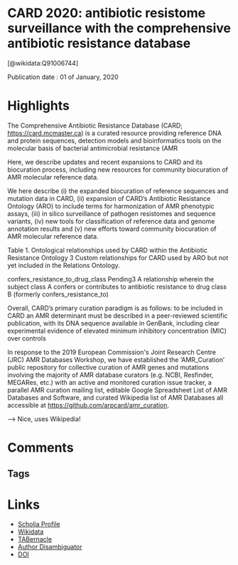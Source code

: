 
CARD 2020: antibiotic resistome surveillance with the comprehensive antibiotic resistance database
==================================================================================================
  
  [@wikidata:Q91006744]  
  
Publication date : 01 of January, 2020  

# Highlights



The Comprehensive Antibiotic Resistance Database (CARD; https://card.mcmaster.ca) is a curated resource providing reference DNA and protein sequences, detection models and bioinformatics tools on the molecular basis of bacterial antimicrobial resistance (AMR

Here, we describe updates and recent expansions to CARD and its biocuration process, including new resources for community biocuration of AMR molecular reference data.

We here describe (i) the expanded biocuration of reference sequences and mutation data in CARD, (ii) expansion of CARD’s Antibiotic Resistance Ontology (ARO) to include terms for harmonization of AMR phenotypic assays, (iii) in silico surveillance of pathogen resistomes and sequence variants, (iv) new tools for classification of reference data and genome annotation results and (v) new efforts toward community biocuration of AMR molecular reference data.

Table 1. Ontological relationships used by CARD within the Antibiotic Resistance Ontology 
3 Custom relationships for CARD used by ARO but not yet included in the Relations Ontology.

confers_resistance_to_drug_class 	Pending3 	A relationship wherein the subject class A confers or contributes to antibiotic resistance to drug class B (formerly confers_resistance_to) 


Overall, CARD’s primary curation paradigm is as follows: to be included in CARD an AMR determinant must be described in a peer-reviewed scientific publication, with its DNA sequence available in GenBank, including clear experimental evidence of elevated minimum inhibitory concentration (MIC) over controls

In response to the 2019 European Commission's Joint Research Centre (JRC) AMR Databases Workshop, we have established the ‘AMR_Curation’ public repository for collective curation of AMR genes and mutations involving the majority of AMR database curators (e.g. NCBI, Resfinder, MEGARes, etc.) with an active and monitored curation issue tracker, a parallel AMR curation mailing list, editable Google Spreadsheet List of AMR Databases and Software, and curated Wikipedia list of AMR Databases all accessible at https://github.com/arpcard/amr_curation. 

--> Nice, uses Wikipedia!

# Comments

## Tags

# Links
  
 * [Scholia Profile](https://scholia.toolforge.org/work/Q91006744)  
 * [Wikidata](https://www.wikidata.org/wiki/Q91006744)  
 * [TABernacle](https://tabernacle.toolforge.org/?#/tab/manual/Q91006744/P921%3BP4510)  
 * [Author Disambiguator](https://author-disambiguator.toolforge.org/work_item_oauth.php?id=Q91006744&batch_id=&match=1&author_list_id=&doit=Get+author+links+for+work)  
 * [DOI](https://doi.org/10.1093/NAR/GKZ935)  
